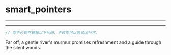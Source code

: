 # smart_pointers

---







---

```rust
// 你不必现在理解以下代码，不过你可以尝试运行它。


```

Far off, a gentle river's murmur promises refreshment and a guide through the silent woods.
